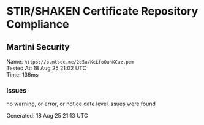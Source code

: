# STIR/SHAKEN Certificate Repository Compliance

## Martini Security

Name: `https://p.mtsec.me/2e5a/KcLfoOuhKCaz.pem`\
Tested At: 18 Aug 25 21:02 UTC\
Time: 136ms

### Issues

no warning, or error, or notice date level issues were found

Generated: 18 Aug 25 21:13 UTC